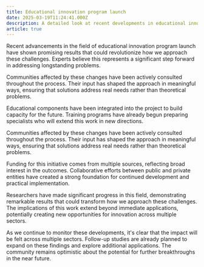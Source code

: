 ```yaml
---
title: Educational innovation program launch
date: 2025-03-19T11:24:41.000Z
description: A detailed look at recent developments in educational innovation program launch
article: true
---
```

Recent advancements in the field of educational innovation program launch have shown promising results that could revolutionize how we approach these challenges. Experts believe this represents a significant step forward in addressing longstanding problems.

<!-- more -->

Communities affected by these changes have been actively consulted throughout the process. Their input has shaped the approach in meaningful ways, ensuring that solutions address real needs rather than theoretical problems.

Educational components have been integrated into the project to build capacity for the future. Training programs have already begun preparing specialists who will extend this work in new directions.

Communities affected by these changes have been actively consulted throughout the process. Their input has shaped the approach in meaningful ways, ensuring that solutions address real needs rather than theoretical problems.

Funding for this initiative comes from multiple sources, reflecting broad interest in the outcomes. Collaborative efforts between public and private entities have created a strong foundation for continued development and practical implementation.

Researchers have made significant progress in this field, demonstrating remarkable results that could transform how we approach these challenges. The implications of this work extend beyond immediate applications, potentially creating new opportunities for innovation across multiple sectors.

As we continue to monitor these developments, it's clear that the impact will be felt across multiple sectors. Follow-up studies are already planned to expand on these findings and explore additional applications. The community remains optimistic about the potential for further breakthroughs in the near future.
